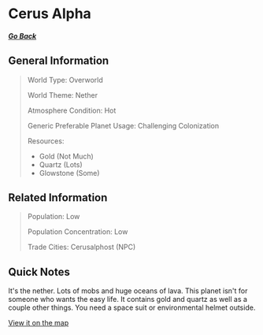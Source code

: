 # Cerus Alpha

##### [Go Back](/wiki/space#planets)

## General Information

> World Type: Overworld
>
> World Theme: Nether
>
> Atmosphere Condition: Hot
>
> Generic Preferable Planet Usage: Challenging Colonization
>
> Resources:
> - Gold (Not Much)
> - Quartz (Lots)
> - Glowstone (Some)

## Related Information

> Population: Low
>
> Population Concentration: Low
>
> Trade Cities: Cerusalphost (NPC)

## Quick Notes

It's the nether. Lots of mobs and huge oceans of lava. This planet isn't for someone who wants the easy life. It contains gold and quartz as well as a couple other things. You need a space suit or environmental helmet outside.

[View it on the map](https://dynmap.starlegacy.net/?worldname=CerusAlpha)
